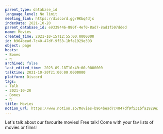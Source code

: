 ```yaml
---
parent_type: database_id
language_level: No limit
meeting_link: https://discord.gg/9Kbq4djs
indexDate: 2021-10-20
parent_database_id: e9339446-880f-4ef0-8ad7-8ad1f507dded
name: Movies
created_time: 2021-10-15T12:55:00.0000000
id: b964bead-7c40-47df-9f53-1bfa1929e303
object: page
hosts:
- Bones
- π
archived: false
last_edited_time: 2023-09-18T10:49:00.0000000
talktime: 2021-10-20T21:00:00.0000000
platform: Discord
tags:
- Talk
- 2021-10-20
- Bones
- π
title: Movies
notion_url: https://www.notion.so/Movies-b964bead7c4047df9f531bfa1929e303
---
```


Let's talk about our favourite movies!
Free talk! Come with your fav lists of movies or films!


